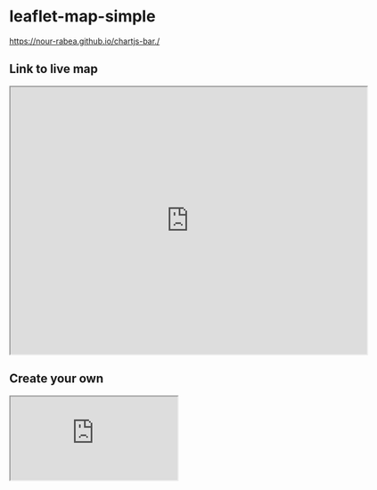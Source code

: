 # leaflet-map-simple
https://nour-rabea.github.io/chartjs-bar./

## Link to live map
<iframe src="https://www.google.com/maps/d/embed?mid=1F1Dar4g_IjiQJh4XD7RdPZGwE_3afJC-" width="640" height="480"></iframe>


## Create your own
<iframe src="https://nour-rabea.github.io/chartjs-bar./"></iframe>
